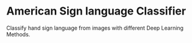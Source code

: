 # American Sign language Classifier
Classify hand sign language from images with different Deep Learning Methods.
